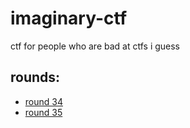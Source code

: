 # imaginary-ctf

ctf for people who are bad at ctfs i guess

## rounds:

- [round 34](https://github.com/quasar098/ctf-writeups/tree/main/imaginary-ctf/round-34)
- [round 35](https://github.com/quasar098/ctf-writeups/tree/main/imaginary-ctf/round-35)

